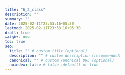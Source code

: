 ```yaml
---
title: "6_2_class"
description: ""
summary: ""
date: 2025-02-11T23:53:16+05:30
lastmod: 2025-02-11T23:53:16+05:30
draft: true
weight: 999
toc: true
seo:
  title: "" # custom title (optional)
  description: "" # custom description (recommended)
  canonical: "" # custom canonical URL (optional)
  noindex: false # false (default) or true
---
```

